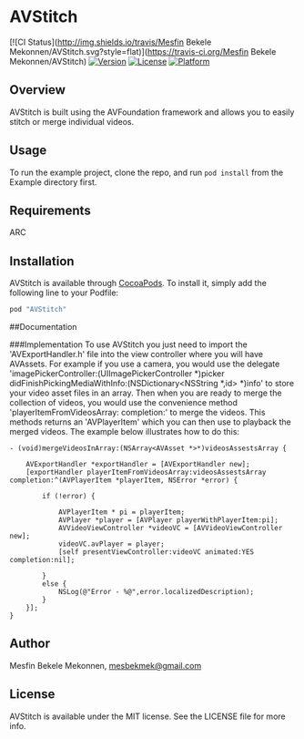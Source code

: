 # AVStitch

[![CI Status](http://img.shields.io/travis/Mesfin Bekele Mekonnen/AVStitch.svg?style=flat)](https://travis-ci.org/Mesfin Bekele Mekonnen/AVStitch)
[![Version](https://img.shields.io/cocoapods/v/AVStitch.svg?style=flat)](http://cocoapods.org/pods/AVStitch)
[![License](https://img.shields.io/cocoapods/l/AVStitch.svg?style=flat)](http://cocoapods.org/pods/AVStitch)
[![Platform](https://img.shields.io/cocoapods/p/AVStitch.svg?style=flat)](http://cocoapods.org/pods/AVStitch)

## Overview
AVStitch is built using the AVFoundation framework and allows you to easily stitch or merge individual videos.

## Usage

To run the example project, clone the repo, and run `pod install` from the Example directory first.

## Requirements
ARC
## Installation

AVStitch is available through [CocoaPods](http://cocoapods.org). To install
it, simply add the following line to your Podfile:

```ruby
pod "AVStitch"
```
##Documentation

###Implementation
To use AVStitch you just need to import the 'AVExportHandler.h' file into the view controller where you will have AVAssets.
For example if you use a camera, you would use the delegate 'imagePickerController:(UIImagePickerController *)picker didFinishPickingMediaWithInfo:(NSDictionary<NSString *,id> *)info' to store your video asset files in an array. Then when you are ready to merge the collection of videos, you would use the convenience method 'playerItemFromVideosArray: completion:' to merge the videos. This methods returns an 'AVPlayerItem' which you can then use to playback the merged videos.
The example below illustrates how to do this:
```objC
- (void)mergeVideosInArray:(NSArray<AVAsset *>*)videosAssestsArray {

    AVExportHandler *exportHandler = [AVExportHandler new];
    [exportHandler playerItemFromVideosArray:videosAssestsArray completion:^(AVPlayerItem *playerItem, NSError *error) {
        
        if (!error) {
            
            AVPlayerItem * pi = playerItem;
            AVPlayer *player = [AVPlayer playerWithPlayerItem:pi];
            AVVideoViewController *videoVC = [AVVideoViewController new];
            videoVC.avPlayer = player;
            [self presentViewController:videoVC animated:YES completion:nil];

        }
        else {
            NSLog(@"Error - %@",error.localizedDescription);
        }
    }];
}
```
## Author

Mesfin Bekele Mekonnen, mesbekmek@gmail.com

## License

AVStitch is available under the MIT license. See the LICENSE file for more info.
